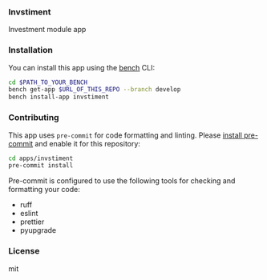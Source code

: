 ### Invstiment

Investment module app

### Installation

You can install this app using the [bench](https://github.com/frappe/bench) CLI:

```bash
cd $PATH_TO_YOUR_BENCH
bench get-app $URL_OF_THIS_REPO --branch develop
bench install-app invstiment
```

### Contributing

This app uses `pre-commit` for code formatting and linting. Please [install pre-commit](https://pre-commit.com/#installation) and enable it for this repository:

```bash
cd apps/invstiment
pre-commit install
```

Pre-commit is configured to use the following tools for checking and formatting your code:

- ruff
- eslint
- prettier
- pyupgrade

### License

mit
